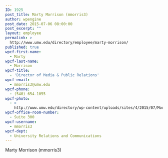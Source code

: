 ```yaml
---
ID: 1925
post_title: Marty Morrison (mmorris3)
author: wpengine
post_date: 2015-07-06 08:00:00
post_excerpt: ""
layout: employee
permalink: >
  http://www.umw.edu/directory/employee/marty-morrison/
published: true
wpcf-first-name:
  - Marty
wpcf-last-name:
  - Morrison
wpcf-title:
  - 'Director of Media & Public Relations'
wpcf-email:
  - mmorris3@umw.edu
wpcf-phone:
  - (540) 654-1055
wpcf-photo:
  - >
    http://www.umw.edu/directory/wp-content/uploads/sites/4/2015/07/Morrison-Marty11.jpg
wpcf-office-room-number:
  - Suite 300
wpcf-username:
  - mmorris3
wpcf-dept:
  - University Relations and Communications
---
```

Marty Morrison (mmorris3)